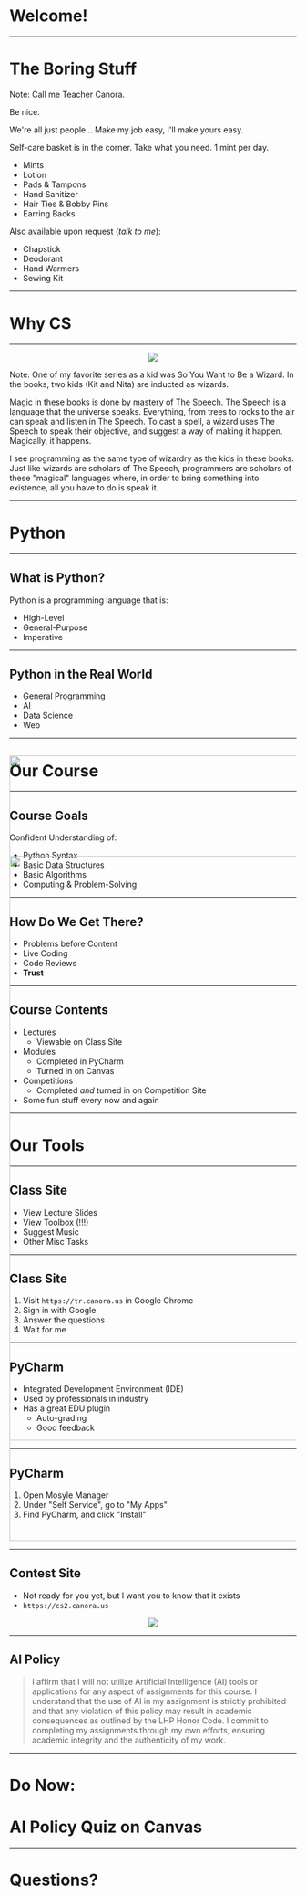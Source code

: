 # Welcome!

----

# The Boring Stuff

Note:
Call me Teacher Canora.

Be nice.

We're all just people... Make my job easy, I'll make yours easy.

Self-care basket is in the corner. Take what you need. 1 mint per day. 
* Mints
* Lotion
* Pads & Tampons
* Hand Sanitizer
* Hair Ties & Bobby Pins
* Earring Backs

Also available upon request (*talk to me*):
* Chapstick
* Deodorant
* Hand Warmers
* Sewing Kit

----

# Why CS

---

<div style="text-align: center">
<img src="STATICPREFIX/cs2/1-intro/so-you-want-to-be-a-wizard.png">
</div>

Note:
One of my favorite series as a kid was So You Want to Be a Wizard. In the books, two kids (Kit and Nita)
are inducted as wizards. 

Magic in these books is done by mastery of The Speech. The Speech is a language that the universe speaks.
Everything, from trees to rocks to the air can speak and listen in The Speech. To cast a spell, a wizard
uses The Speech to speak their objective, and suggest a way of making it happen. Magically, it happens. 

I see programming as the same type of wizardry as the kids in these books. Just like wizards are scholars
of The Speech, programmers are scholars of these "magical" languages where, in order to bring something
into existence, all you have to do is speak it. 

----

# Python

---

## What is Python?
Python is a programming language that is:
* High-Level
* General-Purpose
* Imperative

---

## Python in the Real World
* General Programming
* AI
* Data Science
* Web

----

# Our Course

---

## Course Goals
Confident Understanding of:
* Python Syntax
* Basic Data Structures
* Basic Algorithms
* Computing & Problem-Solving

---

## How Do We Get There?
* Problems before Content
* Live Coding
* Code Reviews
* **Trust**

---

## Course Contents
* Lectures
  * Viewable on Class Site
* Modules
  * Completed in PyCharm
  * Turned in on Canvas
* Competitions
  * Completed *and* turned in on Competition Site
* Some fun stuff every now and again

----

# Our Tools

---

## Class Site
* View Lecture Slides
* View Toolbox (!!!)
* Suggest Music
* Other Misc Tasks

---

## Class Site
1. Visit `https://tr.canora.us` in Google Chrome
2. Sign in with Google
3. Answer the questions
4. Wait for me

---

## PyCharm
* Integrated Development Environment (IDE)
* Used by professionals in industry
* Has a great EDU plugin
  * Auto-grading
  * Good feedback

<div style="text-align: right; margin-top: calc(-30vh)">
  <img src="STATICPREFIX/cs2/1-intro/pycharm.png" style="height: 30vh">
</div>

---

## PyCharm
1. Open Mosyle Manager
2. Under "Self Service", go to "My Apps"
3. Find PyCharm, and click "Install"

<div style="text-align: right; margin-top: calc(-30vh + 24px)">
  <img src="STATICPREFIX/cs2/1-intro/pycharm.png" style="height: 30vh">
</div>

---

## Contest Site
* Not ready for you yet, but I want you to know that it exists
* `https://cs2.canora.us`

<div style="text-align: center">
  <img src="STATICPREFIX/cs2/1-intro/contest-site.png" style="max-width: 100%; max-height: 50vh;">
</div>

----

## AI Policy
> I affirm that I will not utilize Artificial Intelligence (AI) tools or applications for any aspect of assignments for this course. I understand that the use of AI in my assignment is strictly prohibited and that any violation of this policy may result in academic consequences as outlined by the LHP Honor Code. I commit to completing my assignments through my own efforts, ensuring academic integrity and the authenticity of my work.

---

# Do Now: 
# AI Policy Quiz on Canvas

----

# Questions?